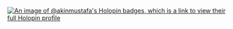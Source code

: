 [![An image of @akinmustafa's Holopin badges, which is a link to view their full Holopin profile](https://holopin.me/akinmustafa)](https://holopin.io/@akinmustafa)

